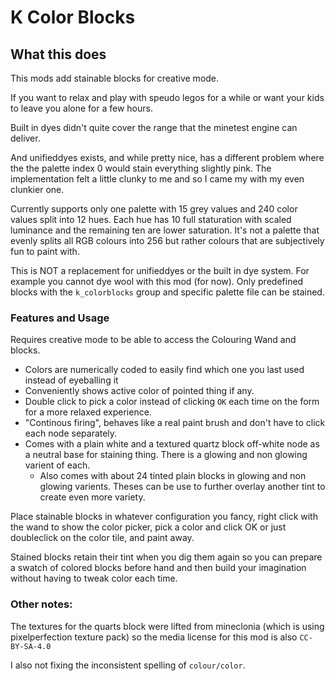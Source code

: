 K Color Blocks
==============

## What this does

This mods add stainable blocks for creative mode.

If you want to relax and play with speudo legos for a while or want your kids to leave you alone for a few hours.

Built in dyes didn't quite cover the range that the minetest engine can deliver.

And unifieddyes exists, and while pretty nice, has a different problem where the the palette index 0 would stain everything slightly pink.
The implementation felt a little clunky to me and so I came my with my even clunkier one.

Currently supports only one palette with 15 grey values and 240 color values split into 12 hues. Each hue has 10 full staturation with scaled luminance and the remaining ten are lower saturation. It's not a palette that evenly splits all RGB colours into 256 but rather colours that are subjectively fun to paint with.

This is NOT a replacement for unifieddyes or the built in dye system. For example you cannot dye wool with this mod (for now). Only predefined blocks with the `k_colorblocks` group and specific palette file can be stained.

### Features and Usage

Requires creative mode to be able to access the Colouring Wand and blocks.

 * Colors are numerically coded to easily find which one you last used instead of eyeballing it
 * Conveniently shows active color of pointed thing if any.
 * Double click to pick a color instead of clicking `OK` each time on the form for a more relaxed experience.
 * "Continous firing", behaves like a real paint brush and don't have to click each node separately. 
 * Comes with a plain white and a textured quartz block off-white node as a neutral base for staining thing. There is a glowing and non glowing varient of each.
   * Also comes with about 24 tinted plain blocks in glowing and non glowing varients. Theses can be use to further overlay another tint to create even more variety.

Place stainable blocks in whatever configuration you fancy, right click with the wand to show the color picker, pick a color and click OK or just doubleclick on the color tile, and paint away.

Stained blocks retain their tint when you dig them again so you can prepare a swatch of colored blocks before hand and then build your imagination without having to tweak color each time.

### Other notes:

The textures for the quarts block were lifted from mineclonia (which is using pixelperfection texture pack) so the media license for this mod is also `CC-BY-SA-4.0`

I also not fixing the inconsistent spelling of `colour/color`.
